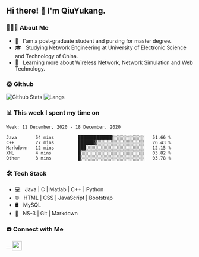 <h2> Hi there! 👋 I'm QiuYukang.</h2>

<h3> 👨🏻‍💻 About Me </h3>

- 💼 &nbsp; I'am a post-graduate student and pursing for master degree.
- 🎓 &nbsp; Studying Network Engineering at University of Electronic Science and Technology of China.
- 🌱 &nbsp; Learning more about Wireless Network, Network Simulation and Web Technology.

<h3> 🌞 Github</h3>

![Github Stats](https://github-readme-stats-beta-lovat.vercel.app/api?username=QiuYukang&count_private=true&show_icons=true&hide=stars)
![Langs](https://github-readme-stats-beta-lovat.vercel.app/api/top-langs/?username=QiuYukang&count_private=true&layout=compact)

<h3> 📊 This week I spent my time on</h3>

<!--START_SECTION:waka-->
```text
Week: 11 December, 2020 - 18 December, 2020

Java       54 mins         █████████████░░░░░░░░░░░░   51.66 % 
C++        27 mins         ██████▓░░░░░░░░░░░░░░░░░░   26.43 % 
Markdown   12 mins         ███░░░░░░░░░░░░░░░░░░░░░░   12.15 % 
XML        4 mins          █░░░░░░░░░░░░░░░░░░░░░░░░   03.82 % 
Other      3 mins          █░░░░░░░░░░░░░░░░░░░░░░░░   03.78 % 
```
<!--END_SECTION:waka-->

<h3>🛠 Tech Stack</h3>

- 💻 &nbsp; Java | C | Matlab | C++ | Python
- 🌐 &nbsp; HTML | CSS | JavaScript | Bootstrap
- 🛢  &nbsp; MySQL
- 🔧 &nbsp; NS-3 | Git | Markdown

<h3> ☎️ Connect with Me </h3>

<a href="mailto:b612n@qq.com">
   &nbsp;  &nbsp;
  <img align="center" width="26px" src="https://github.com/TheDudeThatCode/TheDudeThatCode/blob/master/Assets/Gmail.svg" />
</a>
